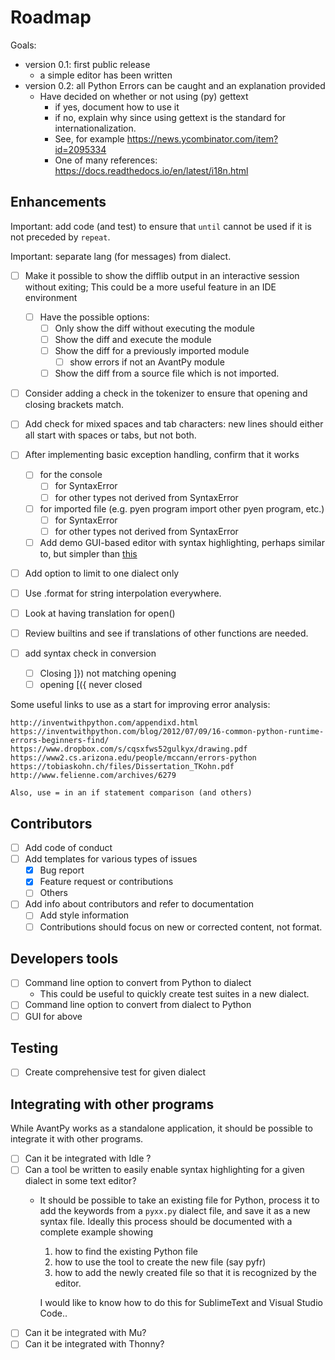# Roadmap

Goals:

- version 0.1: first public release
  - a simple editor has been written
- version 0.2: all Python Errors can be caught and an explanation provided
  - Have decided on whether or not using (py) gettext
    - if yes, document how to use it
    - if no, explain why since using gettext is the standard for internationalization.
    - See, for example https://news.ycombinator.com/item?id=2095334
    - One of many references: https://docs.readthedocs.io/en/latest/i18n.html

## Enhancements

Important: add code (and test) to ensure that `until` cannot be used if it
is not preceded by `repeat`.

Important: separate lang (for messages) from dialect.

- [ ] Make it possible to show the difflib output in an interactive session without exiting;
  This could be a more useful feature in an IDE environment
   - [ ] Have the possible options:
     - [ ] Only show the diff without executing the module
     - [ ] Show the diff and execute the module
     - [ ] Show the diff for a previously imported module
        - [ ] show errors if not an AvantPy module
     - [ ] Show the diff from a source file which is not imported.
- [ ] Consider adding a check in the tokenizer to ensure that opening and closing brackets match.
- [ ] Add check for mixed spaces and tab characters: new lines should either all start with spaces
  or tabs, but not both.
- [ ] After implementing basic exception handling, confirm that it works 
  - [ ] for the console
    - [ ] for SyntaxError
    - [ ] for other types not derived from SyntaxError
  - [ ] for imported file (e.g. pyen program import other pyen program, etc.)
    - [ ] for SyntaxError
    - [ ] for other types not derived from SyntaxError
  - [ ] Add demo GUI-based editor with syntax highlighting, perhaps similar to, but simpler than [this](http://www.bitforestinfo.com/2017/05/how-to-create-python-syntax-highlighting-functions-for-python-tkinter-text-widget-python-magicstick-text-editor-last-part.html)

- [ ] Add option to limit to one dialect only

- [ ] Use .format for string interpolation everywhere.
- [ ] Look at having translation for open()
- [ ] Review builtins and see if translations of other functions are needed.
- [ ] add syntax check in conversion
  - [ ] Closing ]}) not matching opening
  - [ ] opening [({ never closed

Some useful links to use as a start for improving error analysis:

    http://inventwithpython.com/appendixd.html
    https://inventwithpython.com/blog/2012/07/09/16-common-python-runtime-errors-beginners-find/
    https://www.dropbox.com/s/cqsxfws52gulkyx/drawing.pdf
    https://www2.cs.arizona.edu/people/mccann/errors-python
    https://tobiaskohn.ch/files/Dissertation_TKohn.pdf
    http://www.felienne.com/archives/6279

    Also, use = in an if statement comparison (and others)

## Contributors

- [ ] Add code of conduct
- [ ] Add templates for various types of issues
  - [x] Bug report
  - [x] Feature request or contributions
  - [ ] Others
- [ ] Add info about contributors and refer to documentation
  - [ ] Add style information
  - [ ] Contributions should focus on new or corrected content, not format.

## Developers tools

- [ ] Command line option to convert from Python to dialect
  - This could be useful to quickly create test suites in a new dialect.
- [ ] Command line option to convert from dialect to Python
- [ ] GUI for above

## Testing

- [ ] Create comprehensive test for given dialect

## Integrating with other programs

While AvantPy works as a standalone application, it should be possible
to integrate it with other programs.  

- [ ] Can it be integrated with Idle ?
- [ ] Can a tool be written to easily enable syntax highlighting for a given dialect in some text editor?
  - It should be possible to take an existing file for Python, process it to add the keywords from a `pyxx.py` dialect file, and save it as a new syntax file. Ideally this process should be documented with a complete example showing
      1. how to find the existing Python file
      2. how to use the tool to create the new file (say pyfr)
      3. how to add the newly created file so that it is recognized by the editor.

    I would like to know how to do this for SublimeText and Visual Studio Code..
- [ ] Can it be integrated with Mu?
- [ ] Can it be integrated with Thonny?